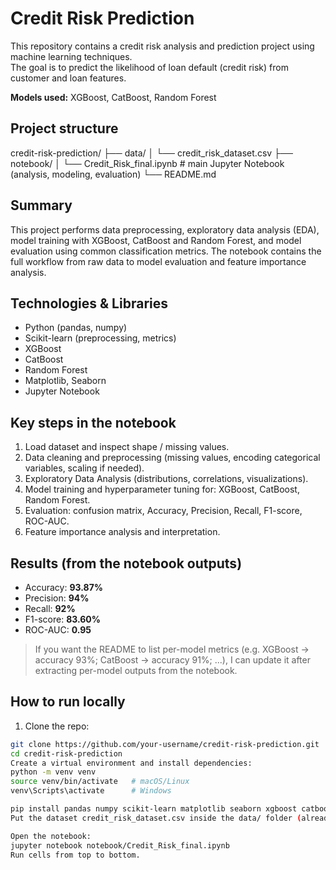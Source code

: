 # Credit Risk Prediction

This repository contains a credit risk analysis and prediction project using machine learning techniques.  
The goal is to predict the likelihood of loan default (credit risk) from customer and loan features.

**Models used:** XGBoost, CatBoost, Random Forest

## Project structure

credit-risk-prediction/
├── data/
│ └── credit_risk_dataset.csv
├── notebook/
│ └── Credit_Risk_final.ipynb # main Jupyter Notebook (analysis, modeling, evaluation)
└── README.md

## Summary

This project performs data preprocessing, exploratory data analysis (EDA), model training with XGBoost, CatBoost and Random Forest, and model evaluation using common classification metrics. The notebook contains the full workflow from raw data to model evaluation and feature importance analysis.


## Technologies & Libraries

- Python (pandas, numpy)
- Scikit-learn (preprocessing, metrics)
- XGBoost
- CatBoost
- Random Forest
- Matplotlib, Seaborn
- Jupyter Notebook

## Key steps in the notebook

1. Load dataset and inspect shape / missing values.  
2. Data cleaning and preprocessing (missing values, encoding categorical variables, scaling if needed).  
3. Exploratory Data Analysis (distributions, correlations, visualizations).  
4. Model training and hyperparameter tuning for: XGBoost, CatBoost, Random Forest.  
5. Evaluation: confusion matrix, Accuracy, Precision, Recall, F1-score, ROC-AUC.  
6. Feature importance analysis and interpretation.  

## Results (from the notebook outputs)
- Accuracy: **93.87%**  
- Precision: **94%**  
- Recall: **92%**  
- F1-score: **83.60%**  
- ROC-AUC: **0.95**

> If you want the README to list per-model metrics (e.g. XGBoost → accuracy 93%; CatBoost → accuracy 91%; ...), I can update it after extracting per-model outputs from the notebook.

## How to run locally

1. Clone the repo:
```bash
git clone https://github.com/your-username/credit-risk-prediction.git
cd credit-risk-prediction
Create a virtual environment and install dependencies:
python -m venv venv
source venv/bin/activate   # macOS/Linux
venv\Scripts\activate      # Windows

pip install pandas numpy scikit-learn matplotlib seaborn xgboost catboost jupyter
Put the dataset credit_risk_dataset.csv inside the data/ folder (already included if you upload it).

Open the notebook:
jupyter notebook notebook/Credit_Risk_final.ipynb
Run cells from top to bottom. 
